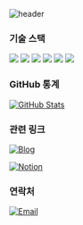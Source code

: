 ![header](https://capsule-render.vercel.app/api?type=waving&color=0:6e45e2,100:88d3ce&height=150&section=header&&fontColor=ffffff&fontSize=50&animation=blink&fontAlignY=40)

### 기술 스택

<img src="https://img.shields.io/badge/Android-34A853?style=flat-square&logo=Android&logoColor=white"/></a>
<img src="https://img.shields.io/badge/kotlin-7F52FF?style=flat-square&logo=kotlin&logoColor=white"/></a>
<img src="https://img.shields.io/badge/Jetpack%20Compose-4285F4?style=flat-square&logo=androidstudio&logoColor=white"/>
<img src="https://img.shields.io/badge/Room-F44336?style=flat-square&logo=android&logoColor=white"/>
<img src="https://img.shields.io/badge/Dagger-D0A270?style=flat-square&logo=dagger&logoColor=black"/>
<img src="https://img.shields.io/badge/Firebase-FFCA28?style=flat-square&logo=firebase&logoColor=black"/>


### GitHub 통계

[![GitHub Stats](https://github-readme-stats.vercel.app/api?username=dannyjoo7&show_icons=true)](https://github.com/dannyjoo7)

### 관련 링크

[![Blog](https://img.shields.io/badge/Blog-dannyjoo.tistory.com-orange)](https://dannyjoo.tistory.com/)

[![Notion](https://img.shields.io/badge/Notion-dannyjoo-white)](https://www.notion.so/1e45fc00f653806ebc99f84d5b95c596?pvs=4/)

### 연락처

[![Email](https://img.shields.io/badge/Email-danny_joo@naver.com-brightgreen)](mailto:danny_joo@naver.com)
